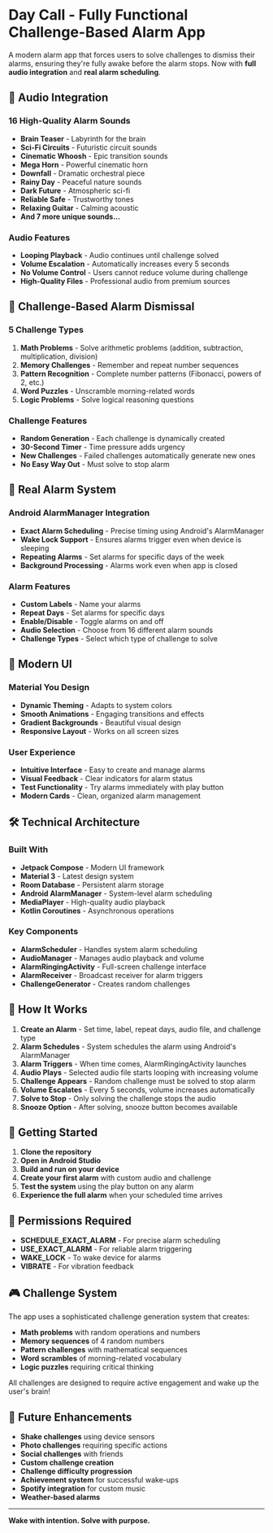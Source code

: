 # Day Call - Fully Functional Challenge-Based Alarm App

A modern alarm app that forces users to solve challenges to dismiss their alarms, ensuring they're fully awake before the alarm stops. Now with **full audio integration** and **real alarm scheduling**.

## 🎵 **Audio Integration**

### **16 High-Quality Alarm Sounds**
- **Brain Teaser** - Labyrinth for the brain
- **Sci-Fi Circuits** - Futuristic circuit sounds
- **Cinematic Whoosh** - Epic transition sounds
- **Mega Horn** - Powerful cinematic horn
- **Downfall** - Dramatic orchestral piece
- **Rainy Day** - Peaceful nature sounds
- **Dark Future** - Atmospheric sci-fi
- **Reliable Safe** - Trustworthy tones
- **Relaxing Guitar** - Calming acoustic
- **And 7 more unique sounds...**

### **Audio Features**
- **Looping Playback** - Audio continues until challenge solved
- **Volume Escalation** - Automatically increases every 5 seconds
- **No Volume Control** - Users cannot reduce volume during challenge
- **High-Quality Files** - Professional audio from premium sources

## 🎯 **Challenge-Based Alarm Dismissal**

### **5 Challenge Types**
1. **Math Problems** - Solve arithmetic problems (addition, subtraction, multiplication, division)
2. **Memory Challenges** - Remember and repeat number sequences
3. **Pattern Recognition** - Complete number patterns (Fibonacci, powers of 2, etc.)
4. **Word Puzzles** - Unscramble morning-related words
5. **Logic Problems** - Solve logical reasoning questions

### **Challenge Features**
- **Random Generation** - Each challenge is dynamically created
- **30-Second Timer** - Time pressure adds urgency
- **New Challenges** - Failed challenges automatically generate new ones
- **No Easy Way Out** - Must solve to stop alarm

## 🔔 **Real Alarm System**

### **Android AlarmManager Integration**
- **Exact Alarm Scheduling** - Precise timing using Android's AlarmManager
- **Wake Lock Support** - Ensures alarms trigger even when device is sleeping
- **Repeating Alarms** - Set alarms for specific days of the week
- **Background Processing** - Alarms work even when app is closed

### **Alarm Features**
- **Custom Labels** - Name your alarms
- **Repeat Days** - Set alarms for specific days
- **Enable/Disable** - Toggle alarms on and off
- **Audio Selection** - Choose from 16 different alarm sounds
- **Challenge Types** - Select which type of challenge to solve

## 🎨 **Modern UI**

### **Material You Design**
- **Dynamic Theming** - Adapts to system colors
- **Smooth Animations** - Engaging transitions and effects
- **Gradient Backgrounds** - Beautiful visual design
- **Responsive Layout** - Works on all screen sizes

### **User Experience**
- **Intuitive Interface** - Easy to create and manage alarms
- **Visual Feedback** - Clear indicators for alarm status
- **Test Functionality** - Try alarms immediately with play button
- **Modern Cards** - Clean, organized alarm management

## 🛠 **Technical Architecture**

### **Built With**
- **Jetpack Compose** - Modern UI framework
- **Material 3** - Latest design system
- **Room Database** - Persistent alarm storage
- **Android AlarmManager** - System-level alarm scheduling
- **MediaPlayer** - High-quality audio playback
- **Kotlin Coroutines** - Asynchronous operations

### **Key Components**
- **AlarmScheduler** - Handles system alarm scheduling
- **AudioManager** - Manages audio playback and volume
- **AlarmRingingActivity** - Full-screen challenge interface
- **AlarmReceiver** - Broadcast receiver for alarm triggers
- **ChallengeGenerator** - Creates random challenges

## 📱 **How It Works**

1. **Create an Alarm** - Set time, label, repeat days, audio file, and challenge type
2. **Alarm Schedules** - System schedules the alarm using Android's AlarmManager
3. **Alarm Triggers** - When time comes, AlarmRingingActivity launches
4. **Audio Plays** - Selected audio file starts looping with increasing volume
5. **Challenge Appears** - Random challenge must be solved to stop alarm
6. **Volume Escalates** - Every 5 seconds, volume increases automatically
7. **Solve to Stop** - Only solving the challenge stops the audio
8. **Snooze Option** - After solving, snooze button becomes available

## 🚀 **Getting Started**

1. **Clone the repository**
2. **Open in Android Studio**
3. **Build and run on your device**
4. **Create your first alarm** with custom audio and challenge
5. **Test the system** using the play button on any alarm
6. **Experience the full alarm** when your scheduled time arrives

## 🔧 **Permissions Required**

- **SCHEDULE_EXACT_ALARM** - For precise alarm scheduling
- **USE_EXACT_ALARM** - For reliable alarm triggering
- **WAKE_LOCK** - To wake device for alarms
- **VIBRATE** - For vibration feedback

## 🎮 **Challenge System**

The app uses a sophisticated challenge generation system that creates:
- **Math problems** with random operations and numbers
- **Memory sequences** of 4 random numbers
- **Pattern challenges** with mathematical sequences
- **Word scrambles** of morning-related vocabulary
- **Logic puzzles** requiring critical thinking

All challenges are designed to require active engagement and wake up the user's brain!

## 🔮 **Future Enhancements**

- **Shake challenges** using device sensors
- **Photo challenges** requiring specific actions
- **Social challenges** with friends
- **Custom challenge creation**
- **Challenge difficulty progression**
- **Achievement system** for successful wake-ups
- **Spotify integration** for custom music
- **Weather-based alarms**

---

**Wake with intention. Solve with purpose.** 